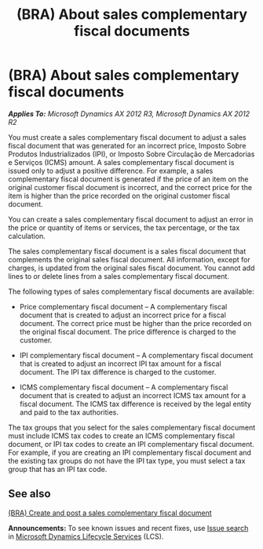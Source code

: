 ﻿---
title: (BRA) About sales complementary fiscal documents
TOCTitle: (BRA) About sales complementary fiscal documents
ms:assetid: a4b50672-3a96-4eaa-9394-29e17ff43345
ms:mtpsurl: https://technet.microsoft.com/en-us/library/JJ710586(v=AX.60)
ms:contentKeyID: 49384472
ms.date: 04/18/2014
mtps_version: v=AX.60
f1_keywords:
- BRA
- Brazil
- complementary invoices
- about complementary invoices
- sales complementary invoices
---

# (BRA) About sales complementary fiscal documents 


_**Applies To:** Microsoft Dynamics AX 2012 R3, Microsoft Dynamics AX 2012 R2_

You must create a sales complementary fiscal document to adjust a sales fiscal document that was generated for an incorrect price, Imposto Sobre Produtos Industrializados (IPI), or Imposto Sobre Circulação de Mercadorias e Serviços (ICMS) amount. A sales complementary fiscal document is issued only to adjust a positive difference. For example, a sales complementary fiscal document is generated if the price of an item on the original customer fiscal document is incorrect, and the correct price for the item is higher than the price recorded on the original customer fiscal document.

You can create a sales complementary fiscal document to adjust an error in the price or quantity of items or services, the tax percentage, or the tax calculation.

The sales complementary fiscal document is a sales fiscal document that complements the original sales fiscal document. All information, except for charges, is updated from the original sales fiscal document. You cannot add lines to or delete lines from a sales complementary fiscal document.

The following types of sales complementary fiscal documents are available:

  - Price complementary fiscal document – A complementary fiscal document that is created to adjust an incorrect price for a fiscal document. The correct price must be higher than the price recorded on the original fiscal document. The price difference is charged to the customer.

  - IPI complementary fiscal document – A complementary fiscal document that is created to adjust an incorrect IPI tax amount for a fiscal document. The IPI tax difference is charged to the customer.

  - ICMS complementary fiscal document – A complementary fiscal document that is created to adjust an incorrect ICMS tax amount for a fiscal document. The ICMS tax difference is received by the legal entity and paid to the tax authorities.

The tax groups that you select for the sales complementary fiscal document must include ICMS tax codes to create an ICMS complementary fiscal document, or IPI tax codes to create an IPI complementary fiscal document. For example, if you are creating an IPI complementary fiscal document and the existing tax groups do not have the IPI tax type, you must select a tax group that has an IPI tax code.

## See also

[(BRA) Create and post a sales complementary fiscal document](bra-create-and-post-a-sales-complementary-fiscal-document.md)

  
**Announcements:** To see known issues and recent fixes, use [Issue search](http://go.microsoft.com/fwlink/?linkid=389258) in [Microsoft Dynamics Lifecycle Services](http://go.microsoft.com/fwlink/?linkid=306505) (LCS).

